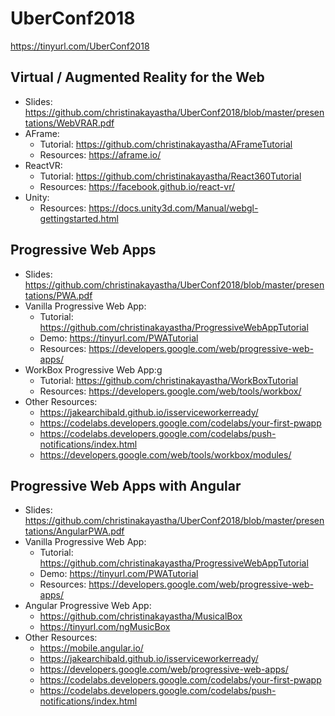 # UberConf2018
https://tinyurl.com/UberConf2018

## Virtual / Augmented Reality for the Web
* Slides: https://github.com/christinakayastha/UberConf2018/blob/master/presentations/WebVRAR.pdf
* AFrame:
  * Tutorial: https://github.com/christinakayastha/AFrameTutorial
  * Resources: https://aframe.io/
* ReactVR:
  * Tutorial: https://github.com/christinakayastha/React360Tutorial  
  * Resources: https://facebook.github.io/react-vr/ 
* Unity:
  * Resources: https://docs.unity3d.com/Manual/webgl-gettingstarted.html

## Progressive Web Apps
* Slides: https://github.com/christinakayastha/UberConf2018/blob/master/presentations/PWA.pdf
* Vanilla Progressive Web App: 
  * Tutorial: https://github.com/christinakayastha/ProgressiveWebAppTutorial
  * Demo: https://tinyurl.com/PWATutorial
  * Resources: https://developers.google.com/web/progressive-web-apps/
* WorkBox Progressive Web App:g
  * Tutorial: https://github.com/christinakayastha/WorkBoxTutorial
  * Resources: https://developers.google.com/web/tools/workbox/
* Other Resources:
  * https://jakearchibald.github.io/isserviceworkerready/
  * https://codelabs.developers.google.com/codelabs/your-first-pwapp
  * https://codelabs.developers.google.com/codelabs/push-notifications/index.html
  * https://developers.google.com/web/tools/workbox/modules/


## Progressive Web Apps with Angular
* Slides: https://github.com/christinakayastha/UberConf2018/blob/master/presentations/AngularPWA.pdf
* Vanilla Progressive Web App: 
  * Tutorial: https://github.com/christinakayastha/ProgressiveWebAppTutorial
  * Demo: https://tinyurl.com/PWATutorial
  * Resources: https://developers.google.com/web/progressive-web-apps/
* Angular Progressive Web App: 
  * https://github.com/christinakayastha/MusicalBox
  * https://tinyurl.com/ngMusicBox
* Other Resources:
  * https://mobile.angular.io/
  * https://jakearchibald.github.io/isserviceworkerready/
  * https://developers.google.com/web/progressive-web-apps/
  * https://codelabs.developers.google.com/codelabs/your-first-pwapp
  * https://codelabs.developers.google.com/codelabs/push-notifications/index.html 
